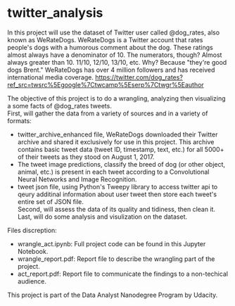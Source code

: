 # twitter_analysis

In this project will use the dataset of Twitter user called @dog_rates, also known as WeRateDogs. WeRateDogs is a Twitter account that rates people's dogs with a humorous comment about the dog. These ratings almost always have a denominator of 10. The numerators, though? Almost always greater than 10. 11/10, 12/10, 13/10, etc. Why? Because "they're good dogs Brent." WeRateDogs has over 4 million followers and has received international media coverage.
https://twitter.com/dog_rates?ref_src=twsrc%5Egoogle%7Ctwcamp%5Eserp%7Ctwgr%5Eauthor  

The objective of this project is to do a wrangling, analyzing then visualizing a some facts of @dog_rates tweets.  
First, will gather the data from a variety of sources and in a variety of formats: 
-  twitter_archive_enhanced file, WeRateDogs downloaded their Twitter archive and shared it exclusively for use in this project. This archive contains basic tweet data (tweet ID, timestamp, text, etc.) for all 5000+ of their tweets as they stood on August 1, 2017.
- The tweet image predictions, classify the breed of dog (or other object, animal, etc.) is present in each tweet according to a Convolutional Neural Networks and Image Recognition.
- tweet json file, using Python's Tweepy library to access twitter api to qeury additinal information about user tweet then store each tweet's entire set of JSON file.  
Second, will assess the data of its quality and tidiness, then clean it.  
Last, will do some analysis and visulization on the dataset.

Files discreption:
- wrangle_act.ipynb: Full project code can be found in this Jupyter Notebook.
- wrangle_report.pdf: Report file to describe the wrangling part of the project.
- act_report.pdf: Report file to communicate the findings to a non-techical audience.


This project is part of the Data Analyst Nanodegree Program by Udacity.
